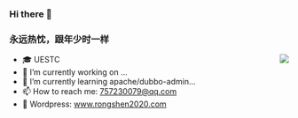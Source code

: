 ### Hi there 👋

### **永远热忱，跟年少时一样**

<img align="right" src="https://github-readme-stats.vercel.app/api?username=Aaron-boom&show_icons=true&icon_color=CE1D2D&text_color=718096&bg_color=ffffff&hide_title=true"/>

<!--
**Aaron-boom/Aaron-boom** is a ✨ _special_ ✨ repository because its `README.md` (this file) appears on your GitHub profile.
Here are some ideas to get you started:
- 🔭 I’m currently working on ...
- 🌱 I’m currently learning ...
- 👯 I’m looking to collaborate on ...
- 🤔 I’m looking for help with ...
- 💬 Ask me about ... 
- 😄 Pronouns: ...
- ⚡ Fun fact: ...
-->

- 🎓 UESTC
- 🔭 I’m currently working on ...
- 🌱 I’m currently learning apache/dubbo-admin...
- 📫 How to reach me: 757230079@qq.com
- 👯 Wordpress: www.rongshen2020.com

